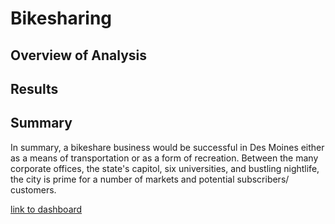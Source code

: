 # Bikesharing

## Overview of Analysis

## Results

## Summary

In summary, a bikeshare business would be successful in Des Moines either as a means of transportation or as a form of recreation. Between the many corporate offices, the state's capitol, six universities, and bustling nightlife, the city is prime for a number of markets and potential subscribers/ customers. 

[link to dashboard](https://public.tableau.com/app/profile/ly.agger/viz/NYC_Citibike_Challenge_Story/NYCCitibikeAnalysis?publish=yes)